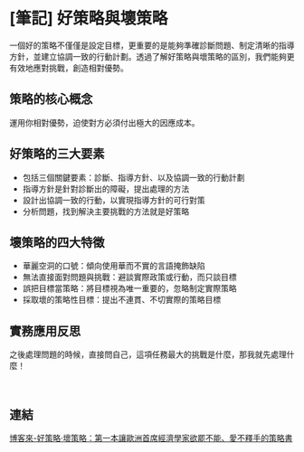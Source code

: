 # [筆記] 好策略與壞策略

一個好的策略不僅僅是設定目標，更重要的是能夠準確診斷問題、制定清晰的指導方針，並建立協調一致的行動計劃。透過了解好策略與壞策略的區別，我們能夠更有效地應對挑戰，創造相對優勢。
<!--more-->
## 策略的核心概念

運用你相對優勢，迫使對方必須付出極大的因應成本。

## 好策略的三大要素

- 包括三個關鍵要素：診斷、指導方針、以及協調一致的行動計劃
- 指導方針是針對診斷出的障礙，提出處理的方法
- 設計出協調一致的行動，以實現指導方針的可行對策
- 分析問題，找到解決主要挑戰的方法就是好策略

## 壞策略的四大特徵

- 華麗空洞的口號：傾向使用華而不實的言語掩飾缺陷
- 無法直接面對問題與挑戰：避談實際政策或行動，而只談目標
- 誤把目標當策略：將目標視為唯一重要的，忽略制定實際策略
- 採取壞的策略性目標：提出不連貫、不切實際的策略目標

## 實務應用反思

之後處理問題的時候，直接問自己，這項任務最大的挑戰是什麼，那我就先處理什麼！

‌

## 連結

[博客來-好策略‧壞策略：第一本讓歐洲首席經濟學家欲罷不能、愛不釋手的策略書](https://www.books.com.tw/products/0010801932 "‌")
